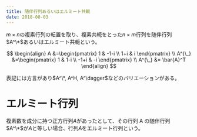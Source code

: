 ```yaml
---
title: 随伴行列あるいはエルミート共軛
date: 2018-08-03
---
```


$m\times n$の複素行列の転置を取り、複素共軛をとった$n\times m$行列を随伴行列$A^\*$あるいはエルミート共軛という。

$$
\begin{align}
A &=\begin{pmatrix} 1 & -1-i \\ 1+i & i \end{pmatrix} \\
A^{\_} &=\begin{pmatrix} 1 & 1-i \\ -1+i & -i \end{pmatrix} \\
A^{\_} &= \bar{A}^T
\end{align}
$$

表記には方言があり$A^\*, A^H, A^\dagger$などのバリエーションがある。

# エルミート行列

複素数を成分に持つ正方行列$A$があったとして、その行列 A の随伴行列$A^\*$が$A$と等しい場合、行列$A$をエルミート行列という。
